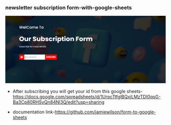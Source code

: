 ### newsletter subscription form-with-google-sheets

![](images/screenshort.PNG)

- After subscribing you will get your id from this google sheets-https://docs.google.com/spreadsheets/d/1UrpcTtfglBQxjLMzTDI0qsG-Ba3Cp80RHSyQn84Nl3Q/edit?usp=sharing

- documentation link-https://github.com/jamiewilson/form-to-google-sheets
